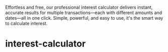 Effortless and free, our professional interest calculator delivers instant, accurate results for multiple transactions—each with different amounts and dates—all in one click. Simple, powerful, and easy to use, it's the smart way to calculate interest.








# interest-calculator
